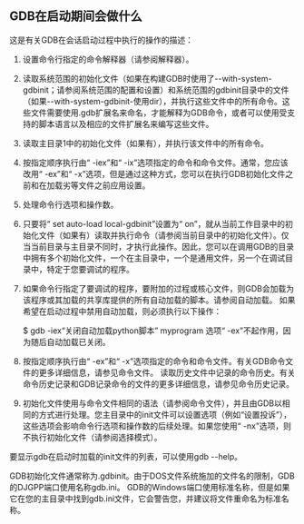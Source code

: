 ## GDB在启动期间会做什么

这是有关GDB在会话启动过程中执行的操作的描述：

1. 设置命令行指定的命令解释器（请参阅解释器）。

2. 读取系统范围的初始化文件（如果在构建GDB时使用了--with-system-gdbinit；请参阅系统范围的配置和设置）和系统范围的gdbinit目录中的文件（如果--with-system-gdbinit-使用dir），并执行这些文件中的所有命令。这些文件需要使用.gdb扩展名来命名，才能解释为GDB命令，或者可以使用受支持的脚本语言以及相应的文件扩展名来编写这些文件。

3. 读取主目录1中的初始化文件（如果有），并执行该文件中的所有命令。

4. 按指定顺序执行由“ -iex”和“ -ix”选项指定的命令和命令文件。通常，您应该改用“ -ex”和“ -x”选项，但是通过这种方式，您可以在执行GDB初始化文件之前和在加载劣等文件之前应用设置。

5. 处理命令行选项和操作数。

6. 只要将“ set auto-load local-gdbinit”设置为“ on”，就从当前工作目录中的初始化文件（如果有）读取并执行命令（请参阅当前目录中的初始化文件）。仅当当前目录与主目录不同时，才执行此操作。因此，您可以在调用GDB的目录中拥有多个初始化文件，一个在主目录中，一个是通用文件，另一个在调试目录中，特定于您要调试的程序。

7. 如果命令行指定了要调试的程序，要附加的过程或核心文件，则GDB会加载为该程序或其加载的共享库提供的所有自动加载的脚本。请参阅自动加载。
   如果希望在启动过程中禁用自动加载，则必须执行以下操作：

   $ gdb -iex“关闭自动加载python脚本” myprogram
   选项“ -ex”不起作用，因为随后自动加载已关闭。

8. 按指定顺序执行由“ -ex”和“ -x”选项指定的命令和命令文件。有关GDB命令文件的更多详细信息，请参见命令文件。
   读取历史文件中记录的命令历史。有关命令历史记录和GDB记录命令的文件的更多详细信息，请参见命令历史记录。

9. 初始化文件使用与命令文件相同的语法（请参阅命令文件），并且由GDB以相同的方式进行处理。您主目录中的init文件可以设置选项（例如“设置投诉”），这些选项会影响命令行选项和操作数的后续处理。如果您使用“ -nx”选项，则不执行初始化文件（请参阅选择模式）。

要显示gdb在启动时加载的init文件的列表，可以使用gdb --help。

GDB初始化文件通常称为.gdbinit。由于DOS文件系统施加的文件名的限制，GDB的DJGPP端口使用名称gdb.ini。 GDB的Windows端口使用标准名称，但是如果它在您的主目录中找到gdb.ini文件，它会警告您，并建议将文件重命名为标准名称。